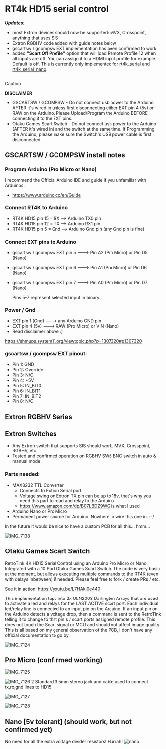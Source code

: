 # RT4k HD15 serial control
***<Updates:>***
- most Extron devices should now be supported: MVX, Crosspoint, anything that uses SIS
- Extron RGBHV code added with guide notes below
- gscartsw / gcompsw EXT implementation has been confirmed to work
- added **"Scart Off Profile"** option that will load Remote Profile 12 when all inputs are off.  You can assign it to a HDMI input profile for example. Default is off. This is currently only implemented for <ins>rt4k_serial</ins> and <ins>rt4k_serial_nano</ins>.
##
> [!CAUTION]
**DISCLAIMER**</red>
- GSCARTSW / GCOMPSW - Do not connect usb power to the Arduino AFTER it's wired in unless first disconnecting either EXT pin 4 (5v) or RAW on the Arduino.  Please Upload/Program the Arduino BEFORE connecting it to the EXT pins.
- Otaku Games Scart Switch - Do not connect usb power to the Arduino (AFTER it's wired in) and the switch at the same time. If Programming the Arduino, please make sure the Switch's USB power cable is first disconnected.
 
## GSCARTSW / GCOMPSW install notes
### Program Arduino (Pro Micro or Nano)
I recommend the Official Arduino IDE and guide if you unfamiliar with Arduinos.
- https://www.arduino.cc/en/Guide

### Connect RT4K to Arduino
- RT4K HD15 pin 15 = RX --> Arduino TX0 pin
- RT4K HD15 pin 12 = TX --> Arduino RX1 pin
- RT4K HD15 pin 5 = Gnd --> Arduino Gnd pin (any Gnd pin is fine)

### Connect EXT pins to Arduino
- gscartsw / gcompsw EXT pin 5 ---> Pin A2 (Pro Micro) or Pin D5 (Nano)
- gscartsw / gcompsw EXT pin 6 ---> Pin A1 (Pro Micro) or Pin D6 (Nano)
- gscartsw / gcompsw EXT pin 7 ---> Pin A0 (Pro Micro) or Pin D7 (Nano)

  Pins 5-7 represent selected input in binary.

### Power / Gnd
- EXT pin 1 (Gnd) ---> any Arduino GND pin 
- EXT pin 4 (5v)  ---> RAW (Pro Micro) or VIN (Nano)
- Read disclaimer above :)

https://shmups.system11.org/viewtopic.php?p=1307320#p1307320
### gscartsw / gcompsw EXT pinout:
- Pin 1: GND
- Pin 2: Override
- Pin 3: N/C
- Pin 4: +5V
- Pin 5: IN_BIT0
- Pin 6: IN_BIT1
- Pin 7: IN_BIT2
- Pin 8: N/C

## Extron RGBHV Series
## Extron Switches
- Any Extron switch that supports SIS should work. MVX, Crosspoint, RGBHV, etc
- Tested and confirmed operation on RGBHV SW6 BNC switch in auto & manual mode
### Parts needed:
- MAX3232 TTL Converter
  - Connects to Extron Serial port
  - Voltage swing on Extron TX pin can be up to 18v, that's why you need this part to read and relay to the Arduino
  - https://www.amazon.com/dp/B07LBDZ9WG is what I used
- Arduino Nano or Pro Micro
- Permanent power source for Arduino. Nowhere to wire this one in. :-/

In the future it would be nice to have a custom PCB for all this... hmm...  

![IMG_7138](https://github.com/user-attachments/assets/daee57b8-abd5-4a77-9df6-ac2364d38ac5)




## Otaku Games Scart Switch
RetroTink 4K HD15 Serial Control using an Arduino Pro Micro or Nano, Integrated with a 10 Port Otaku Games Scart Switch. The code is very basic at the moment, but allows executing multiple commands to the RT4K (even with delays inbetween) if needed. Please feel free to fork / create PRs / etc. 

See it in action: https://youtu.be/L7HAki0e440

This implementation taps into 2x ULN2003 Darlington Arrays that are used to activate a led and relays for the LAST ACTIVE scart port. Each individual led/relay line is connected to an input pin on the Arduino. If an input pin on the Arduino detects a voltage drop, then a command is sent to the RetroTink telling it to change to that pin's / scart ports assigned remote profile. This does not touch the Scart signal or MCU and should not affect image quality. This is all based on my general observation of the PCB, I don't have any official documentation to go by. 

![IMG_7124](https://github.com/user-attachments/assets/133d5b34-9a24-4d79-8ec8-e0fd2d12612a)

## Pro Micro (confirmed working)
![IMG_7125](https://github.com/user-attachments/assets/cb80afc6-6046-4799-8f1e-254dff0abf41)

![IMG_7126 2](https://github.com/user-attachments/assets/e4909073-4bfe-493b-b2da-54f2a3deb295)
Standard 3.5mm stereo jack and cable used to connect tx,rx,gnd lines to HD15

![IMG_7127](https://github.com/user-attachments/assets/cab39bfc-166b-4c0b-815d-2e5f10645496)

![IMG_7128](https://github.com/user-attachments/assets/fbd2362e-8122-4716-ba14-3989fca82af9)


## Nano [5v tolerant] (should work, but not confirmed yet)
No need for all the extra voltage divider resistors! Hurrah!
![nano](https://github.com/user-attachments/assets/790f8e01-e7bd-4262-bc83-e47fe5e16e1c)

